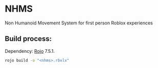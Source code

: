 # NHMS
Non Humanoid Movement System for first person Roblox experiences

## Build process:
Dependency: [Rojo](https://github.com/rojo-rbx/rojo) 7.5.1.
```bash
rojo build -o "<nhms>.rbxlx"
```